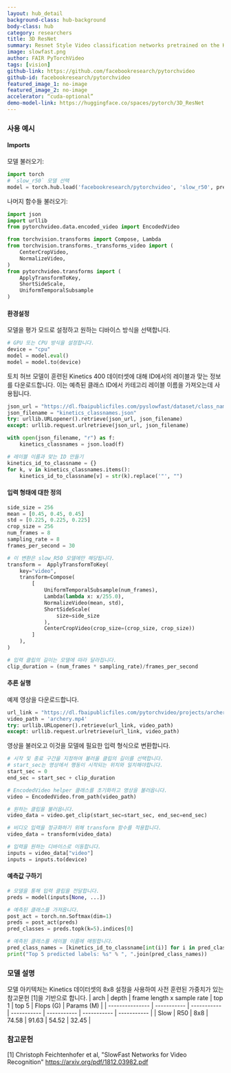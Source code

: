 ```yaml
---
layout: hub_detail
background-class: hub-background
body-class: hub
category: researchers
title: 3D ResNet
summary: Resnet Style Video classification networks pretrained on the Kinetics 400 dataset 
image: slowfast.png 
author: FAIR PyTorchVideo
tags: [vision]
github-link: https://github.com/facebookresearch/pytorchvideo
github-id: facebookresearch/pytorchvideo
featured_image_1: no-image 
featured_image_2: no-image
accelerator: “cuda-optional” 
demo-model-link: https://huggingface.co/spaces/pytorch/3D_ResNet
---
```


### 사용 예시

#### Imports

모델 불러오기: 

```python
import torch
# `slow_r50` 모델 선택
model = torch.hub.load('facebookresearch/pytorchvideo', 'slow_r50', pretrained=True)
```

나머지 함수들 불러오기:

```python
import json
import urllib
from pytorchvideo.data.encoded_video import EncodedVideo

from torchvision.transforms import Compose, Lambda
from torchvision.transforms._transforms_video import (
    CenterCropVideo,
    NormalizeVideo,
)
from pytorchvideo.transforms import (
    ApplyTransformToKey,
    ShortSideScale,
    UniformTemporalSubsample
)
```

#### 환경설정

모델을 평가 모드로 설정하고 원하는 디바이스 방식을 선택합니다.

```python 
# GPU 또는 CPU 방식을 설정합니다.
device = "cpu"
model = model.eval()
model = model.to(device)
```

토치 허브 모델이 훈련된 Kinetics 400 데이터셋에 대해 ID에서의 레이블과 맞는 정보를 다운로드합니다. 이는 예측된 클래스 ID에서 카테고리 레이블 이름을 가져오는데 사용됩니다.

```python
json_url = "https://dl.fbaipublicfiles.com/pyslowfast/dataset/class_names/kinetics_classnames.json"
json_filename = "kinetics_classnames.json"
try: urllib.URLopener().retrieve(json_url, json_filename)
except: urllib.request.urlretrieve(json_url, json_filename)
```

```python
with open(json_filename, "r") as f:
    kinetics_classnames = json.load(f)

# 레이블 이름과 맞는 ID 만들기
kinetics_id_to_classname = {}
for k, v in kinetics_classnames.items():
    kinetics_id_to_classname[v] = str(k).replace('"', "")
```

#### 입력 형태에 대한 정의

```python
side_size = 256
mean = [0.45, 0.45, 0.45]
std = [0.225, 0.225, 0.225]
crop_size = 256
num_frames = 8
sampling_rate = 8
frames_per_second = 30

# 이 변환은 slow_R50 모델에만 해당됩니다.
transform =  ApplyTransformToKey(
    key="video",
    transform=Compose(
        [
            UniformTemporalSubsample(num_frames),
            Lambda(lambda x: x/255.0),
            NormalizeVideo(mean, std),
            ShortSideScale(
                size=side_size
            ),
            CenterCropVideo(crop_size=(crop_size, crop_size))
        ]
    ),
)

# 입력 클립의 길이는 모델에 따라 달라집니다.
clip_duration = (num_frames * sampling_rate)/frames_per_second
```

#### 추론 실행

예제 영상을 다운로드합니다.

```python
url_link = "https://dl.fbaipublicfiles.com/pytorchvideo/projects/archery.mp4"
video_path = 'archery.mp4'
try: urllib.URLopener().retrieve(url_link, video_path)
except: urllib.request.urlretrieve(url_link, video_path)
```

영상을 불러오고 이것을 모델에 필요한 입력 형식으로 변환합니다.

```python
# 시작 및 종료 구간을 지정하여 불러올 클립의 길이를 선택합니다.
# start_sec는 영상에서 행동이 시작되는 위치와 일치해야합니다.
start_sec = 0
end_sec = start_sec + clip_duration

# EncodedVideo helper 클래스를 초기화하고 영상을 불러옵니다.
video = EncodedVideo.from_path(video_path)

# 원하는 클립을 불러옵니다.
video_data = video.get_clip(start_sec=start_sec, end_sec=end_sec)

# 비디오 입력을 정규화하기 위해 transform 함수를 적용합니다.
video_data = transform(video_data)

# 입력을 원하는 디바이스로 이동합니다.
inputs = video_data["video"]
inputs = inputs.to(device)
```

#### 예측값 구하기

```python
# 모델을 통해 입력 클립을 전달합니다.
preds = model(inputs[None, ...])

# 예측된 클래스를 가져옵니다.
post_act = torch.nn.Softmax(dim=1)
preds = post_act(preds)
pred_classes = preds.topk(k=5).indices[0]

# 예측된 클래스를 레이블 이름에 매핑합니다.
pred_class_names = [kinetics_id_to_classname[int(i)] for i in pred_classes]
print("Top 5 predicted labels: %s" % ", ".join(pred_class_names))
```

### 모델 설명
모델 아키텍처는 Kinetics 데이터셋의 8x8 설정을 사용하여 사전 훈련된 가중치가 있는 참고문헌 [1]을 기반으로 합니다.
| arch | depth | frame length x sample rate | top 1 | top 5 | Flops (G) | Params (M) |
| --------------- | ----------- | ----------- | ----------- | ----------- | ----------- |  ----------- |
| Slow     | R50   | 8x8                        | 74.58 | 91.63 | 54.52     | 32.45     |


### 참고문헌
[1] Christoph Feichtenhofer et al, "SlowFast Networks for Video Recognition"
https://arxiv.org/pdf/1812.03982.pdf
